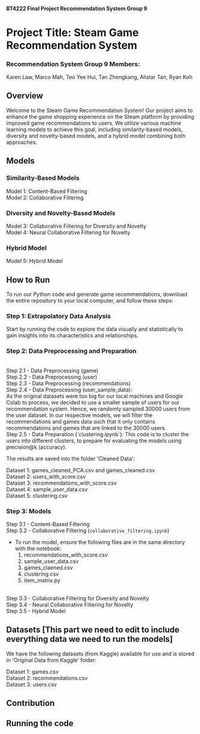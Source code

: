 #### BT4222 Final Project Recommendation System Group 9
# Project Title: Steam Game Recommendation System
### Recommendation System Group 9 Members: 
Karen Law,
Marco Mah, 
Teo Yee Hui, 
Tan Zhengkang, 
Alistar Tan, 
Ryan Koh



## Overview
Welcome to the Steam Game Recommendation System! Our project aims to enhance the game shopping experience on the Steam platform by providing improved game recommendations to users. We utilize various machine learning models to achieve this goal, including similarity-based models, diversity and novelty-based models, and a hybrid model combining both approaches.

## Models
### Similarity-Based Models
Model 1: Content-Based Filtering <br />
Model 2: Collaborative Filtering <br />
### Diversity and Novelty-Based Models
Model 3: Collaborative Filtering for Diversity and Novelty <br />
Model 4: Neural Collaborative Filtering for Novelty <br />
### Hybrid Model
Model 5: Hybrid Model <br />
## How to Run
To run our Python code and generate game recommendations, download the entire repository to your local computer, and follow these steps: <br />
### Step 1: Extrapolatory Data Analysis 
Start by running the code to explore the data visually and statistically to gain insights into its characteristics and relationships. <br />
### Step 2: Data Preprocessing and Preparation


<br />
Step 2.1 - Data Preprocessing (game) <br />
Step 2.2 - Data Preprocessing (user) <br />
Step 2.3 - Data Preprocessing (recommendations) <br />
Step 2.4 - Data Preprocessing (user_sample_data): <br />
As the original datasets were too big for our local machines and Google Colab to process, we decided to use a smaller sample of users
for our recommendation system. Hence, we randomly sampled 30000 users from the user dataset. In our respective models, we will filter the recommendations and games data such that it only contains recommendations and games
that are linked to the 30000 users. <br />
Step 2.5 - Data Preparation (`clustering.ipynb`): This code is to cluster the users into different clusters, to prepare for evaluating the models using precision@k (accuracy). 

The results are saved into the folder 'Cleaned Data': <br />

Dataset 1: games_cleaned_PCA.csv and games_cleaned.csv <br />
Dataset 2: users_with_score.csv <br />
Dataset 3: recommendations_with_score.csv <br />
Dataset 4: sample_user_data.csv <br />
Dataset 5: clustering.csv <br />

### Step 3: Models
Step 3.1 - Content-Based Filtering <br />
Step 3.2 - Collaborative Filtering (`collaborative_filtering.ipynb`) <br />
- To run the model, ensure the following files are in the same directory with the notebook:
  1. recommendations_with_score.csv
  2. sample_user_data.csv
  3. games_claened.csv
  4. clustering.csv
  5. item_matrix.py
<br/>
Step 3.3 - Collaborative Filtering for Diversity and Novelty <br />
Step 3.4 - Neural Collaborative Filtering for Novelty <br />
Step 3.5 - Hybrid Model <br />



## Datasets [This part we need to edit to include everything data we need to run the models]
We have the following datasets (from Kaggle) available for use and is stored in 'Original Data from Kaggle' folder: <br />

Dataset 1: games.csv <br />
Dataset 2: recommendations.csv <br />
Dataset 3: users.csv <br />

## Contribution


## Running the code
